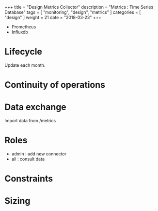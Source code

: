+++
title = "Design Metrics Collector"
description = "Metrics : Time Series Database"
tags = [ "monitoring", "design", "metrics" ]
categories = [ "design" ]
weight = 21
date = "2018-03-23"
+++
- Prometheus
- Influxdb

# Lifecycle 

Update each month.

# Continuity of operations

# Data exchange

Import data from /metrics

# Roles 

- admin : add new connector 
- all : consult data

# Constraints

# Sizing